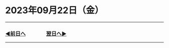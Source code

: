 # 2023年09月22日（金）

---

### [◀️前日へ](https://github.com/yuasys/chatty-journal/blob/main/2023/09/2023-09-21.md)&emsp;&emsp;&emsp;&emsp;[翌日へ▶️](https://github.com/yuasys/chatty-journal/blob/main/2023/09/2023-09-23.md)

---


